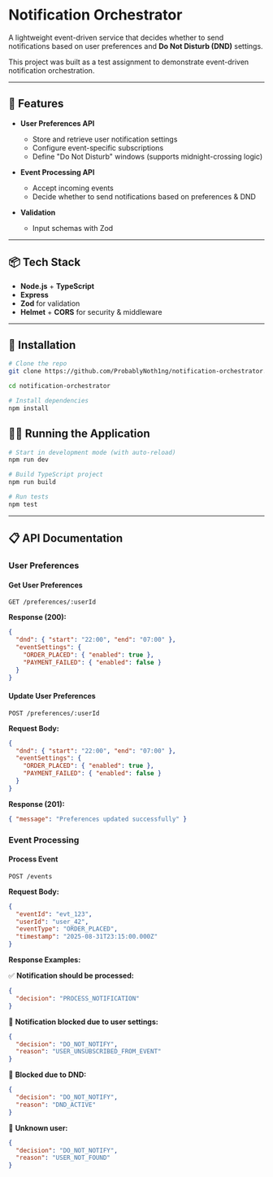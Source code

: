 # Notification Orchestrator

A lightweight event-driven service that decides whether to send notifications based on user preferences and **Do Not Disturb (DND)** settings.

This project was built as a test assignment to demonstrate event-driven notification orchestration.

---

## 🚀 Features

- **User Preferences API**
  - Store and retrieve user notification settings
  - Configure event-specific subscriptions
  - Define "Do Not Disturb" windows (supports midnight-crossing logic)

- **Event Processing API**
  - Accept incoming events
  - Decide whether to send notifications based on preferences & DND

- **Validation**
  - Input schemas with Zod

---

## 📦 Tech Stack

- **Node.js** + **TypeScript**
- **Express**
- **Zod** for validation
- **Helmet** + **CORS** for security & middleware

---

## 🔧 Installation

```bash
# Clone the repo
git clone https://github.com/ProbablyNoth1ng/notification-orchestrator.git

cd notification-orchestrator

# Install dependencies
npm install
```

## 🏃‍♂️ Running the Application

```bash
# Start in development mode (with auto-reload)
npm run dev

# Build TypeScript project
npm run build

# Run tests
npm test
```

---

## 📋 API Documentation

### User Preferences

#### Get User Preferences
```http
GET /preferences/:userId
```

**Response (200):**
```json
{ 
  "dnd": { "start": "22:00", "end": "07:00" }, 
  "eventSettings": { 
    "ORDER_PLACED": { "enabled": true }, 
    "PAYMENT_FAILED": { "enabled": false } 
  } 
}
```

#### Update User Preferences
```http
POST /preferences/:userId
```

**Request Body:**
```json
{ 
  "dnd": { "start": "22:00", "end": "07:00" }, 
  "eventSettings": { 
    "ORDER_PLACED": { "enabled": true }, 
    "PAYMENT_FAILED": { "enabled": false } 
  } 
}
```

**Response (201):**
```json
{ "message": "Preferences updated successfully" }
```

### Event Processing

#### Process Event
```http
POST /events
```

**Request Body:**
```json
{ 
  "eventId": "evt_123", 
  "userId": "user_42", 
  "eventType": "ORDER_PLACED", 
  "timestamp": "2025-08-31T23:15:00.000Z" 
}
```

**Response Examples:**

✅ **Notification should be processed:**
```json
{ 
  "decision": "PROCESS_NOTIFICATION" 
}
```

🚫 **Notification blocked due to user settings:**
```json
{ 
  "decision": "DO_NOT_NOTIFY", 
  "reason": "USER_UNSUBSCRIBED_FROM_EVENT" 
}
```

🚫 **Blocked due to DND:**
```json
{ 
  "decision": "DO_NOT_NOTIFY", 
  "reason": "DND_ACTIVE" 
}
```

🚫 **Unknown user:**
```json
{ 
  "decision": "DO_NOT_NOTIFY", 
  "reason": "USER_NOT_FOUND" 
}
```
